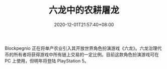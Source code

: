﻿---
title: "六龙中的农耕屠龙"
date: 2020-12-01T21:57:40+08:00
lastmod: 2020-12-01T16:45:40+08:00
draft: false
authors: ["Daniel"]
description: "Blockpegnio 正在将单产农业引入其开放世界角色扮演游戏《六龙》。六龙治理代币的所有者将获得游戏中所有链上交易的一定比例。目前这款角色扮演游戏可在 PC 上使用，但明年将登陆 PlayStation 5。"
featuredImage: "yield-farming-and-dragon-slaying-in-the-six-dragons.png"
tags: ["Virtual World","虚拟世界","Play to Earn"]
categories: ["news"]
news: ["虚拟世界"]
weight: 
lightgallery: true
pinned: false
recommend: false
recommend1: false
---

Blockpegnio 正在将单产农业引入其开放世界角色扮演游戏《六龙》。六龙治理代币的所有者将获得游戏中所有链上交易的一定比例。目前这款角色扮演游戏可在 PC 上使用，但明年将登陆 PlayStation 5。

<!--more-->

